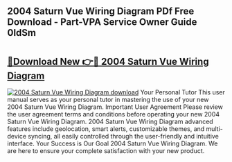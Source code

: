## 2004 Saturn Vue Wiring Diagram PDf Free Download - Part-VPA Service Owner Guide 0IdSm

# <h2><a href="http://dfu4ac.blite.top/?on=2004+Saturn+Vue+Wiring+Diagram">🔗Download New 👉🔴 2004 Saturn Vue Wiring Diagram</a></h2>

[![2004 Saturn Vue Wiring Diagram download](https://i.imgur.com/lujVjoI.png)](http://dfu4ac.blite.top/?on=2004+Saturn+Vue+Wiring+Diagram)
Your Personal Tutor This user manual serves as your personal tutor in mastering the use of your new 2004 Saturn Vue Wiring Diagram. Important User Agreement Please review the user agreement terms and conditions before operating your new 2004 Saturn Vue Wiring Diagram. 2004 Saturn Vue Wiring Diagram advanced features include geolocation, smart alerts, customizable themes, and multi-device syncing, all easily controlled through the user-friendly and intuitive interface. Your Success is Our Goal 2004 Saturn Vue Wiring Diagram. We are here to ensure your complete satisfaction with your new product.
